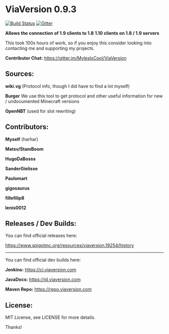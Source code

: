 # ViaVersion 0.9.3
[![Build Status](https://travis-ci.org/MylesIsCool/ViaVersion.svg?branch=master)](https://travis-ci.org/MylesIsCool/ViaVersion)
[![Gitter](https://badges.gitter.im/MylesIsCool/ViaVersion.svg)](https://gitter.im/MylesIsCool/ViaVersion)

**Allows the connection of 1.9 clients to 1.8**
**1.10 clients on 1.8 / 1.9 servers**

This took 100s hours of work, so if you enjoy this consider looking into contacting me and supporting my projects.

**Contributor Chat:** https://gitter.im/MylesIsCool/ViaVersion


Sources:
--------

**wiki.vg** (Protocol info, though I did have to find a lot myself)

**Burger** We use this tool to get protocol and other useful information for new / undocumented Minecraft versions

**OpenNBT** (used for slot rewriting)



Contributors:
--------

**Myself** (harhar)

**Matsv/StamBoom**

**HugoDaBosss**

**SanderGielisse**

**Paulomart**

**gigosaurus**

**fillefilip8**

**lenis0012**



Releases / Dev Builds:
--------
You can find official releases here:

https://www.spigotmc.org/resources/viaversion.19254/history


----------

You can find official dev builds here:

**Jenkins:** https://ci.viaversion.com

**JavaDocs:** https://jd.viaversion.com

**Maven Repo:** https://repo.viaversion.com

License:
--------

MIT License, see LICENSE for more details.

Thanks!

